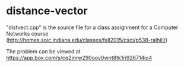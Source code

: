 # distance-vector

"distvect.cpp" is the source file for a class assignment for a Computer Networks course (http://homes.soic.indiana.edu/classes/fall2015/csci/p538-ralhill/)

The problem can be viewed at https://app.box.com/s/cq2inrw290oov0wnt8tk1ri926714io4
